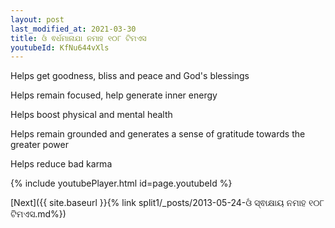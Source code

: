 ```yaml
---
layout: post
last_modified_at: 2021-03-30
title: ଓଁ ଵର୍ଧମାନାଯା ନମାହ ୧୦୮ ଟିମଏସ
youtubeId: KfNu644vXls
---
```

 
 
Helps get goodness, bliss and peace and God's blessings
 
Helps remain focused, help generate inner energy 
 
Helps boost physical and mental health 
 
Helps remain grounded and generates a sense of gratitude towards the greater power 
 
Helps reduce bad karma
 
 
 
 


{% include youtubePlayer.html id=page.youtubeId %}
 
[Next]({{ site.baseurl }}{% link  split1/_posts/2013-05-24-ଓଁ ସ୍ଵାକ୍ଷାୟ ନମାହ ୧୦୮ ଟିମଏସ.md%})
 
